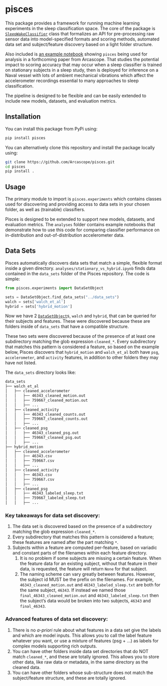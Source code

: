 # pisces

<!-- WARNING: THIS FILE WAS AUTOGENERATED! DO NOT EDIT! -->

This package provides a framework for running machine learning
experiments in the sleep classification space. The core of the package
is
[`SleepWakeClassifier`](https://Arcascope.github.io/pisces/experiments.html#sleepwakeclassifier)
class that formalizes an API for pre-processing raw sensor data into
model-specified formats and scoring methods, automated data set and
subject/feature discovery based on a light folder structure.

Also included is [an example
notebook](analyses/stationary_vs_hybrid.ipynb) showing `pisces` being
used for analysis in a forthcoming paper from Arcascope. That studies
the potential impact to scoring accuracy that may occur when a sleep
classifier is trained on stationary subjects in a sleep study, then is
deployed for inference on a Naval vessel with lots of ambient mechanical
vibrations which affect the accelerometer recordings essential to many
approaches to sleep classification.

The pipeline is designed to be flexible and can be easily extended to
include new models, datasets, and evaluation metrics.

## Installation

You can install this package from PyPi using:

``` sh
pip install pisces
```

You can alternatively clone this repository and install the package
locally using:

``` sh
git clone https://github.com/Arcascope/pisces.git
cd pisces
pip install .
```

## Usage

The primary module to import is `pisces.experiments` which contains
classes used for discovering and providing access to data sets in your
chosen folder, as well as (trainable) classifiers.

Pisces is designed to be extended to support new models, datasets, and
evaluation metrics. The `analyses` folder contains example notebooks
that demonstrate how to use this code for comparing classifier
performance on in-distribution and out-of-distribution accelerometer
data.

## Data Sets

Pisces automatically discovers data sets that match a simple, flexible
format inside a given directory. `analyses/stationary_vs_hybrid.ipynb`
finds data contained in the `data_sets` folder of the Pisces repository.
The code is simple:

``` python
from pisces.experiments import DataSetObject

sets = DataSetObject.find_data_sets("../data_sets")
walch = sets['walch_et_al']
hybrid = sets['hybrid_motion']
```

Now we have 2
[`DataSetObject`](https://Arcascope.github.io/pisces/experiments.html#datasetobject)s,
`walch` and `hybrid`, that can be queried for their subjects and
features. These were discovered because these are folders inside of
`data_sets` that have a compatible structure.

These two sets were discovered because of the presence of at least one
subdirectory matching the glob expression `cleaned_*`. Every
subdirectory that matches this pattern is considered a feature, so based
on the example below, Pisces discovers that `hybrid_motion` and
`walch_et_al` both have `psg`, `accelerometer`, and `activity` features,
in addition to other folders they may have not listed.

The `data_sets` directory looks like:

``` sh
data_sets
├── walch_et_al
│   ├── cleaned_accelerometer
│   │   ├── 46343_cleaned_motion.out
│   │   ├── 759667_cleaned_motion.out
│   │   ├── ...
│   ├── cleaned_activity
│   │   ├── 46343_cleaned_counts.out
│   │   ├── 759667_cleaned_counts.out
│   │   ├── ...
│   ├── cleaned_psg
│   │   ├── 46343_cleaned_psg.out
│   │   ├── 759667_cleaned_psg.out
│   │   ├── ...
├── hybrid_motion
│   ├── cleaned_accelerometer
│   │   ├── 46343.csv
│   │   ├── 759667.csv
│   │   ├── ...
│   ├── cleaned_activity
│   │   ├── 46343.csv
│   │   ├── 759667.csv
│   │   ├── ...
│   ├── cleaned_psg
│   │   ├── 46343_labeled_sleep.txt
│   │   ├── 759667_labeled_sleep.txt
│   │   ├── ...
```

### Key takeaways for data set discovery:

1.  The data set is discovered based on the presence of a subdirectory
    matching the glob expression `cleaned_*`.
2.  Every subdirectory that matches this pattern is considered a
    feature; these features are named after the part matching `*`.
3.  Subjects within a feature are computed per-feature, based on
    variadic and constant parts of the filenames within each feature
    directory.
    1.  It is no problem if some subjects are missing a certain feature.
        When the feature data for an existing subject, without that
        feature in their data, is requested, the feature will return
        `None` for that subject.
    2.  The naming scheme can vary greatly between features. However,
        the subject id MUST be the prefix on the filenames. For example,
        `46343_cleaned_motion.out` and `46343_labeled_sleep.txt` are
        both for the same subject, `46343`. If instead we named those
        `final_46343_cleaned_motion.out` and `46343_labeled_sleep.txt`
        then the subject’s data would be broken into two subjects,
        `46343` and `final_46343`.

### Advanced features of data set discovery:

1.  There is no *a-priori* rule about what features in a data set give
    the labels and which are model inputs. This allows you to call the
    label feature whatever you want, or use a mixture of features (psg +
    …) as labels for complex models supporting rich outputs.
2.  You can have other folders inside data set directories that do NOT
    match `cleaned_*`, and these are totally ignored. This allows you to
    store other data, like raw data or metadata, in the same directory
    as the cleaned data.
3.  You can have other folders whose sub-structure does not match the
    subject/feature structure, and these are totally ignored.
